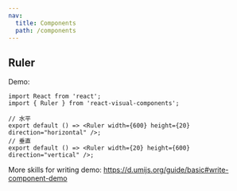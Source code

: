 ```yaml
---
nav:
  title: Components
  path: /components
---
```


## Ruler

Demo:

```tsx
import React from 'react';
import { Ruler } from 'react-visual-components';

// 水平
export default () => <Ruler width={600} height={20} direction="horizontal" />;
// 垂直
export default () => <Ruler width={20} height={600} direction="vertical" />;
```

More skills for writing demo: https://d.umijs.org/guide/basic#write-component-demo
